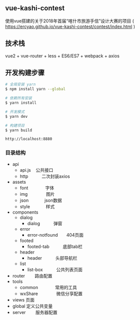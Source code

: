 ## vue-kashi-contest
 使用vue搭建的关于2018年首届“喀什市旅游手信”设计大赛的项目
 ( https://ercyao.github.io/vue-kashi-contest/contest/index.html )

## 技术栈
vue2 + vue-router + less + ES6/ES7 + webpack + axios

## 开发构建步骤

``` bash
# 全局安装 yarn
$ npm install yarn --global

# 依赖所有安装
$ yarn install

# 开发模式
$ yarn dev

# 构建项目
$ yarn build

http://localhost:8880
```

### 目录结构

* api
    *  api.js         公共接口
    *  http           二次封装axios
* assets
    *  font              字体
    *  img               图片
    *  json              json数据
    *  style             样式
* components
    *  dialog                
        *  dialog               弹窗
    *  error                
        *  error-notfound       404页面
    *  footed                
        *  footed-tab           底部tab栏
    *  header                
        *  header               头部导航栏
    *  list                
        *  list-box             公共列表页面
* router          路由配置
* tools
    *  common                常用的工具
    *  wxShare               微信分享配置
* views           页面
* global          定义公共变量 
* server          服务器配置 
